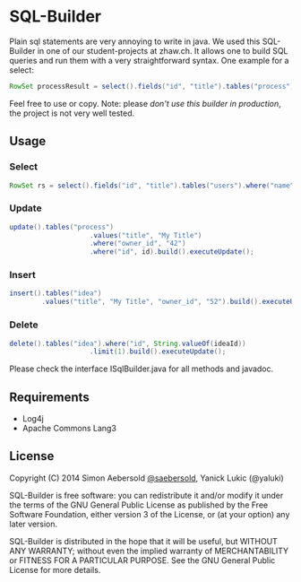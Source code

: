 SQL-Builder
==========

Plain sql statements are very annoying to write in java. We used this SQL-Builder in one of our student-projects at zhaw.ch. It allows one to build SQL queries and run them with a very straightforward syntax. One example for a select:

```java
RowSet processResult = select().fields("id", "title").tables("process").build().executeQuery();
```

Feel free to use or copy.
Note: please *don't use this builder in production*, the project is not very well tested.

Usage
-----
### Select

```java
RowSet rs = select().fields("id", "title").tables("users").where("name", "Bob").limit(10).build().executeQuery();
```

### Update

```java
update().tables("process")
                    .values("title", "My Title")
                    .where("owner_id", "42")
                    .where("id", id).build().executeUpdate();
```

### Insert

```java
insert().tables("idea")
        .values("title", "My Title", "owner_id", "52").build().executeUpdate();
```

### Delete

```java
delete().tables("idea").where("id", String.valueOf(ideaId))
                    .limit(1).build().executeUpdate();
```

Please check the interface ISqlBuilder.java for all methods and javadoc.


Requirements
------------

* Log4j
* Apache Commons Lang3


License
-------

Copyright (C) 2014 Simon Aebersold [@saebersold](https://twitter.com/saebersold), Yanick Lukic (@yaluki)

SQL-Builder is free software: you can redistribute it and/or modify it under the terms of the GNU General Public License as published by the Free Software Foundation, either version 3 of the License, or (at your option) any later version.

SQL-Builder is distributed in the hope that it will be useful, but WITHOUT ANY WARRANTY; without even the implied warranty of MERCHANTABILITY or FITNESS FOR A PARTICULAR PURPOSE. See the GNU General Public License for more details.
